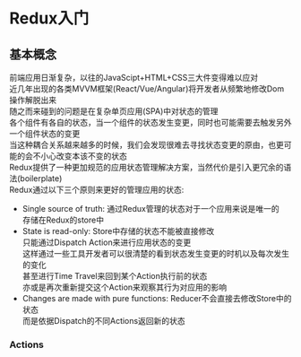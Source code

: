 # Redux入门

## 基本概念
前端应用日渐复杂，以往的JavaScipt+HTML+CSS三大件变得难以应对  
近几年出现的各类MVVM框架(React/Vue/Angular)将开发者从频繁地修改Dom操作解脱出来  
随之而来碰到的问题是在复杂单页应用(SPA)中对状态的管理  
各个组件有各自的状态，当一个组件的状态发生变更，同时也可能需要去触发另外一个组件状态的变更  
当这种耦合关系越来越多的时候，我们会发现很难去寻找状态变更的原由，也更可能的会不小心改变本该不变的状态  
Redux提供了一种更加规范的应用状态管理解决方案，当然代价是引入更冗余的语法(boilerplate)  
Redux通过以下三个原则来更好的管理应用的状态:  
* Single source of truth: 通过Redux管理的状态对于一个应用来说是唯一的  
存储在Redux的store中
* State is read-only: Store中存储的状态不能被直接修改  
只能通过Dispatch Action来进行应用状态的变更  
这样通过一些工具开发者可以很清楚的看到状态发生变更的时机以及每次发生的变化  
甚至进行Time Travel来回到某个Action执行前的状态  
亦或是再次重新提交这个Action来观察其行为对应用的影响  
* Changes are made with pure functions: Reducer不会直接去修改Store中的状态  
而是依据Dispatch的不同Actions返回新的状态  

### Actions
